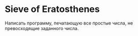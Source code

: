 # Sieve of Eratosthenes
Написать программу, печатающую все простые числа, не превосходящие заданного числа.